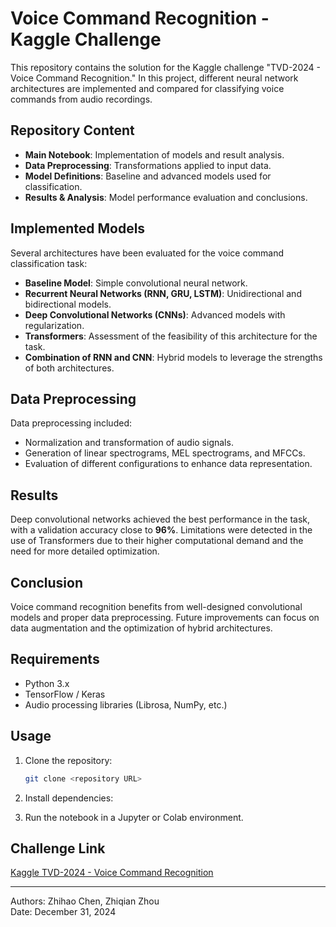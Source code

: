 # Voice Command Recognition - Kaggle Challenge

This repository contains the solution for the Kaggle challenge "TVD-2024 - Voice Command Recognition." In this project, different neural network architectures are implemented and compared for classifying voice commands from audio recordings.

## Repository Content
- **Main Notebook**: Implementation of models and result analysis.
- **Data Preprocessing**: Transformations applied to input data.
- **Model Definitions**: Baseline and advanced models used for classification.
- **Results & Analysis**: Model performance evaluation and conclusions.

## Implemented Models
Several architectures have been evaluated for the voice command classification task:
- **Baseline Model**: Simple convolutional neural network.
- **Recurrent Neural Networks (RNN, GRU, LSTM)**: Unidirectional and bidirectional models.
- **Deep Convolutional Networks (CNNs)**: Advanced models with regularization.
- **Transformers**: Assessment of the feasibility of this architecture for the task.
- **Combination of RNN and CNN**: Hybrid models to leverage the strengths of both architectures.

## Data Preprocessing
Data preprocessing included:
- Normalization and transformation of audio signals.
- Generation of linear spectrograms, MEL spectrograms, and MFCCs.
- Evaluation of different configurations to enhance data representation.

## Results
Deep convolutional networks achieved the best performance in the task, with a validation accuracy close to **96%**. Limitations were detected in the use of Transformers due to their higher computational demand and the need for more detailed optimization.

## Conclusion
Voice command recognition benefits from well-designed convolutional models and proper data preprocessing. Future improvements can focus on data augmentation and the optimization of hybrid architectures.

## Requirements
- Python 3.x
- TensorFlow / Keras
- Audio processing libraries (Librosa, NumPy, etc.)

## Usage
1. Clone the repository:
   ```bash
   git clone <repository URL>
   ```
2. Install dependencies:

3. Run the notebook in a Jupyter or Colab environment.

## Challenge Link
[Kaggle TVD-2024 - Voice Command Recognition](https://www.kaggle.com/competitions/tvd-2024-reconocimiento-de-comandos-de-voz/overview)

---
Authors: Zhihao Chen, Zhiqian Zhou  
Date: December 31, 2024

